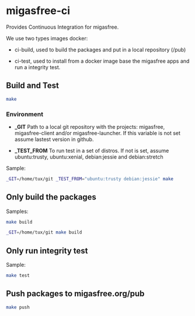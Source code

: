 # migasfree-ci

Provides Continuous Integration for migasfree.

We use two types images docker:

* ci-build, used to build the packages and put in a local repository (/pub)

* ci-test, used to install from a docker image base the migasfree apps and run a integrity test.


## Build and Test

```sh
make
```

### Environment
* **_GIT** Path to a local git repository with the projects: migasfree, migasfree-client and/or migasfree-launcher. If this variable is not set assume lastest version in github.

* **_TEST_FROM** To run test in a set of distros. If not is set, assume ubuntu:trusty, ubuntu:xenial, debian:jessie and debian:stretch

Sample:
```sh
_GIT=/home/tux/git _TEST_FROM="ubuntu:trusty debian:jessie" make
```

## Only build the packages

Samples:

```sh
make build
```

```sh
_GIT=/home/tux/git make build
```

## Only run integrity test

Sample:
```sh
make test
```

## Push packages to migasfree.org/pub

```sh
make push
```

